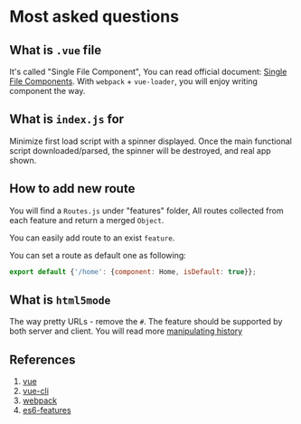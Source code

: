 # Most asked questions #

## What is `.vue` file ##

It's called "Single File Component", You can read official document: [Single File Components](http://vuejs.org/guide/application.html#Single-File-Components). With `webpack` + `vue-loader`, you will enjoy writing component the way.

## What is `index.js` for ##

Minimize first load script with a spinner displayed. Once the main functional script downloaded/parsed, the spinner will be destroyed, and real app shown.

## How to add new route ##

You will find a `Routes.js` under "features" folder, All routes collected from each feature and return a merged `Object`.

You can easily add route to an exist `feature`.

You can set a route as default one as following:

```javascript
export default {'/home': {component: Home, isDefault: true}};
```

## What is `html5mode` ##

The way pretty URLs - remove the `#`. The feature should be supported by both server and client. You will read more [manipulating history](http://diveintohtml5.info/history.html)

## References ##

1. [vue](http://vuejs.org/)
2. [vue-cli](https://github.com/vuejs/vue-cli)
3. [webpack](http://webpack.github.io/)
4. [es6-features](https://github.com/lukehoban/es6features)
